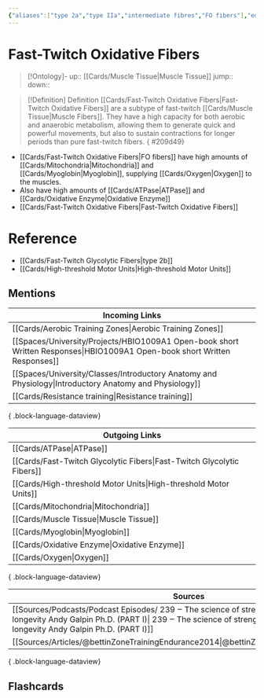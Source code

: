 ```yaml
---
{"aliases":["type 2a","type IIa","intermediate fibres","FO fibers"],"edited":"2023-04-06 Thu","tags":["on/Science/Biology/Anatomy"],"date created":"2023-02-08 Wed","dg-publish":true,"permalink":"/cards/fast-twitch-oxidative-fibers/","dgPassFrontmatter":true}
---
```


# Fast-Twitch Oxidative Fibers

> [!Ontology]-
> up:: [[Cards/Muscle Tissue\|Muscle Tissue]]
> jump::
> down:: 

> [!Definition] Definition
> [[Cards/Fast-Twitch Oxidative Fibers\|Fast-Twitch Oxidative Fibers]] are a subtype of fast-twitch [[Cards/Muscle Tissue\|Muscle Fibers]]. They have a high capacity for both aerobic and anaerobic metabolism, allowing them to generate quick and powerful movements, but also to sustain contractions for longer periods than pure fast-twitch fibers.
{ #209d49}


- [[Cards/Fast-Twitch Oxidative Fibers\|FO fibers]] have high amounts of [[Cards/Mitochondria\|Mitochondria]] and [[Cards/Myoglobin\|Myoglobin]], supplying [[Cards/Oxygen\|Oxygen]] to the muscles.
- Also have high amounts of [[Cards/ATPase\|ATPase]] and [[Cards/Oxidative Enzyme\|Oxidative Enzyme]]
- [[Cards/Fast-Twitch Oxidative Fibers\|Fast-Twitch Oxidative Fibers]] 

# Reference

- [[Cards/Fast-Twitch Glycolytic Fibers\|type 2b]]
- [[Cards/High-threshold Motor Units\|High-threshold Motor Units]]

## Mentions

| Incoming Links                                                                                                               |
| ---------------------------------------------------------------------------------------------------------------------------- |
| [[Cards/Aerobic Training Zones\|Aerobic Training Zones]]                                                                  |
| [[Spaces/University/Projects/HBIO1009A1 Open-book short Written Responses\|HBIO1009A1 Open-book short Written Responses]] |
| [[Spaces/University/Classes/Introductory Anatomy and Physiology\|Introductory Anatomy and Physiology]]                    |
| [[Cards/Resistance training\|Resistance training]]                                                                        |

{ .block-language-dataview}

| Outgoing Links                                                            |
| ------------------------------------------------------------------------- |
| [[Cards/ATPase\|ATPase]]                                               |
| [[Cards/Fast-Twitch Glycolytic Fibers\|Fast-Twitch Glycolytic Fibers]] |
| [[Cards/High-threshold Motor Units\|High-threshold Motor Units]]       |
| [[Cards/Mitochondria\|Mitochondria]]                                   |
| [[Cards/Muscle Tissue\|Muscle Tissue]]                                 |
| [[Cards/Myoglobin\|Myoglobin]]                                         |
| [[Cards/Oxidative Enzyme\|Oxidative Enzyme]]                           |
| [[Cards/Oxygen\|Oxygen]]                                               |

{ .block-language-dataview}

| Sources                                                                                                                                                                                                                                     |
| ------------------------------------------------------------------------------------------------------------------------------------------------------------------------------------------------------------------------------------------- |
| [[Sources/Podcasts/Podcast Episodes/ 239 ‒ The science of strength  muscle  and training for longevity   Andy Galpin  Ph.D. (PART I)\| 239 ‒ The science of strength  muscle  and training for longevity   Andy Galpin  Ph.D. (PART I)]] |
| [[Sources/Articles/@bettinZoneTrainingEndurance2014\|@bettinZoneTrainingEndurance2014]]                                                                                                                                                  |

{ .block-language-dataview}

## Flashcards